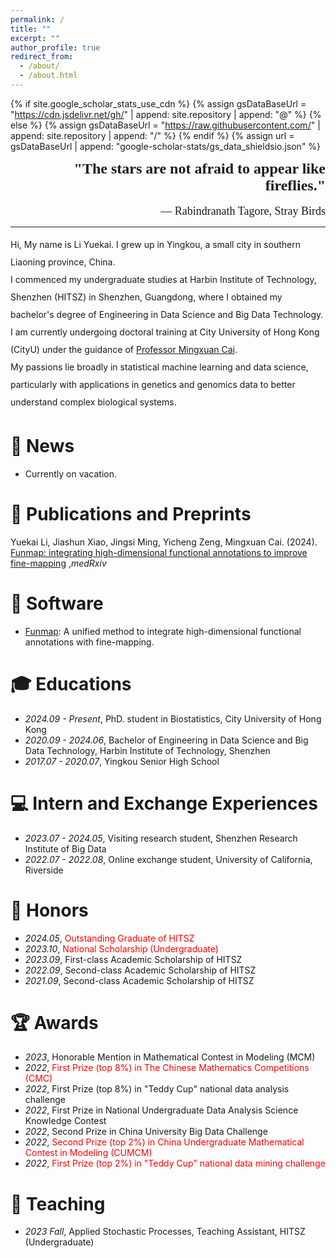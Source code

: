 ```yaml
---
permalink: /
title: ""
excerpt: ""
author_profile: true
redirect_from: 
  - /about/
  - /about.html
---
```


{% if site.google_scholar_stats_use_cdn %}
{% assign gsDataBaseUrl = "https://cdn.jsdelivr.net/gh/" | append: site.repository | append: "@" %}
{% else %}
{% assign gsDataBaseUrl = "https://raw.githubusercontent.com/" | append: site.repository | append: "/" %}
{% endif %}
{% assign url = gsDataBaseUrl | append: "google-scholar-stats/gs_data_shieldsio.json" %}

<span class='anchor' id='about-me'></span>

<div align=right><font face="Comic Sans MS" size=5><b>"The stars are not afraid to appear like fireflies."</b>
</font></div><br>
<div align=right><font face="Comic Sans MS" size=4>— Rabindranath Tagore, Stray Birds
</font></div>

---

<div style="line-height: 2;">
Hi, My name is Li Yuekai. I grew up in Yingkou, a small city in southern Liaoning province, China.<br>
I commenced my undergraduate studies at Harbin Institute of Technology, Shenzhen (HITSZ) in Shenzhen, Guangdong, where I obtained my bachelor's degree of Engineering in Data Science and Big Data Technology. I am currently undergoing doctoral training at City University of Hong Kong (CityU) under the guidance of <a href="https://mxcai.github.io/">Professor Mingxuan Cai</a>.<br>
My passions lie broadly in statistical machine learning and data science, particularly with applications in genetics and genomics data to better understand complex biological systems.
</div>

# 📰 News
- Currently on vacation.

# 📝 Publications and Preprints 

Yuekai Li, Jiashun Xiao, Jingsi Ming, Yicheng Zeng, Mingxuan Cai. (2024). [Funmap: integrating high-dimensional functional annotations to improve fine-mapping](https://doi.org/10.1101/2024.06.25.24309459) ,_medRxiv_

# 💾 Software
- [Funmap](https://github.com/LeeHITsz/Funmap): A unified method to integrate high-dimensional functional annotations with fine-mapping.

# 🎓 Educations
- *2024.09 - Present*, PhD. student in Biostatistics, City University of Hong Kong
- *2020.09 - 2024.06*, Bachelor of Engineering in Data Science and Big Data Technology, Harbin Institute of Technology, Shenzhen
- *2017.07 - 2020.07*, Yingkou Senior High School

# 💻 Intern and Exchange Experiences
- *2023.07 - 2024.05*, Visiting research student, Shenzhen Research Institute of Big Data
- *2022.07 - 2022.08*, Online exchange student, University of California, Riverside

# 🏅 Honors
- *2024.05*, <font color=red>Outstanding Graduate of HITSZ</font>
- *2023.10*, <font color=red>National Scholarship (Undergraduate)</font>
- *2023.09*, First-class Academic Scholarship of HITSZ
- *2022.09*, Second-class Academic Scholarship of HITSZ
- *2021.09*, Second-class Academic Scholarship of HITSZ

# 🏆 Awards
- *2023*, Honorable Mention in Mathematical Contest in Modeling (MCM)
- *2022*, <font color=red>First Prize (top 8%) in The Chinese Mathematics Competitions (CMC)</font>
- *2022*, First Prize (top 8%) in "Teddy Cup" national data analysis challenge
- *2022*, First Prize in National Undergraduate Data Analysis Science Knowledge Contest
- *2022*, Second Prize in China University Big Data Challenge
- *2022*, <font color=red>Second Prize (top 2%) in China Undergraduate Mathematical Contest in Modeling (CUMCM)</font>
- *2022*, <font color=red>First Prize (top 2%) in "Teddy Cup" national data mining challenge</font>

# 📖 Teaching
- *2023 Fall*, Applied Stochastic Processes, Teaching Assistant, HITSZ (Undergraduate)
